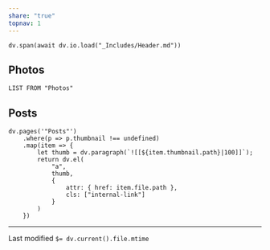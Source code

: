 ```yaml
---
share: "true"
topnav: 1
---
```

```dataviewjs
dv.span(await dv.io.load("_Includes/Header.md"))
```
## Photos
```dataview
LIST FROM "Photos"
```

## Posts
```dataviewjs
dv.pages('"Posts"')
    .where(p => p.thumbnail !== undefined)
    .map(item => {
        let thumb = dv.paragraph(`![[${item.thumbnail.path}|100]]`);
        return dv.el(
            "a",
            thumb,
            {
                attr: { href: item.file.path },
                cls: ["internal-link"]
            }
        )
    })
```

---
Last modified `$= dv.current().file.mtime`